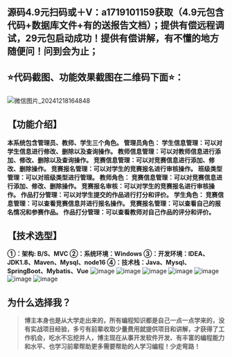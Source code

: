 ## 源码4.9元扫码或＋V：a1719101159获取（4.9元包含代码+数据库文件+有的送报告文档）；提供有偿远程调试，29元包启动成功！提供有偿讲解，有不懂的地方随便问！问到会为止；
## ⭐代码截图、功能效果截图在二维码下面⭐：
### 
![微信图片_20241218164848](https://github.com/user-attachments/assets/646b2784-afb8-47ee-a4d4-5ccc9f96b331)

## 【功能介绍】
**本系统包含管理员、教师、学生三个角色。
管理员角色：
学生信息管理：可以对学生信息进行修改、删除以及查询操作。
教师信息管理：可以对教师信息进行添加、修改、删除以及查询操作。
竞赛信息管理：可以对竞赛信息进行添加、修改、删除操作。
竞赛报名管理：可以对学生的竞赛报名进行审核操作。
班级类型管理：可以对班级类型进行管理。
教师角色：
竞赛信息管理：可以对竞赛信息进行添加、修改、删除操作。
竞赛报名审核：可以对学生的竞赛报名进行审核操作。
作品打分管理：可以对学生提交的作品进行打分和评价。
学生角色：
竞赛信息管理：可以查看竞赛信息并进行报名操作。
竞赛报名管理：可以查看自己的报名情况和参赛作品。
作品打分管理：可以查看教师对自己作品的评分和评价。**
## 【技术选型】
**①：架构: B/S、MVC
②：系统环境：Windows
③：开发环境：IDEA、JDK1.8、Maven、Mysql、node16
④：技术栈：Java、Mysql、SpringBoot、Mybatis、Vue**
![image](https://github.com/user-attachments/assets/7642f346-0cba-4c9a-a564-55555f34e4f9)
![image](https://github.com/user-attachments/assets/170fe410-bf7d-46c6-938e-2114b8589fa5)
![image](https://github.com/user-attachments/assets/0db0981a-3210-461c-b081-3df0babf6797)
![image](https://github.com/user-attachments/assets/6308069c-9d5d-4bce-87a1-a1e801a1eca2)
![image](https://github.com/user-attachments/assets/1119b49e-96bb-4af5-8ff6-1c6c6f7713a3)
![image](https://github.com/user-attachments/assets/efc28aa2-f719-47e9-826b-1e0beeee7cf3)
![image](https://github.com/user-attachments/assets/5d0ecb72-28a5-4535-ba69-c5ed2681e848)

## 为什么选择我？

> **博主本身也是从大学走出来的，所有编程知识都是自己一点一点学来的，没有实战项目经验，多亏有前辈收取少量费用就提供项目和讲解，才获得了工作机会，吃水不忘挖井人，博主现在从事开发软件开发、有丰富的编程能力和水平、也学习前辈帮助更多需要帮助的人学习编程！少走弯路！**


